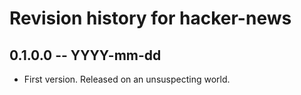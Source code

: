 # Revision history for hacker-news

## 0.1.0.0 -- YYYY-mm-dd

* First version. Released on an unsuspecting world.
